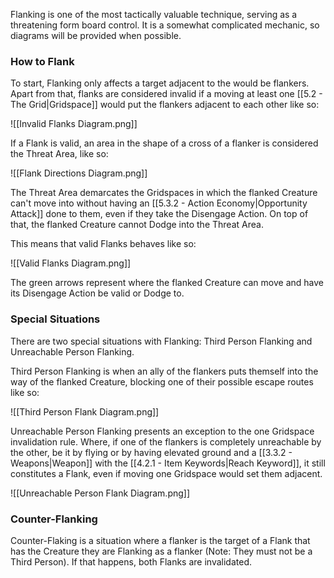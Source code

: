 Flanking is one of the most tactically valuable technique, serving as a threatening form board control. It is a somewhat complicated mechanic, so diagrams will be provided when possible.

### How to Flank
To start, Flanking only affects a target adjacent to the would be flankers. Apart from that, flanks are considered invalid if a moving at least one [[5.2 - The Grid|Gridspace]] would put the flankers adjacent to each other like so:

![[Invalid Flanks Diagram.png]]

If a Flank is valid, an area in the shape of a cross of a flanker is considered the Threat Area, like so:

![[Flank Directions Diagram.png]]

The Threat Area demarcates the Gridspaces in which the flanked Creature can't move into without having an [[5.3.2 - Action Economy|Opportunity Attack]] done to them, even if they take the Disengage Action. On top of that, the flanked Creature cannot Dodge into the Threat Area.

This means that valid Flanks behaves like so:

![[Valid Flanks Diagram.png]]

The green arrows represent where the flanked Creature can move and have its Disengage Action be valid or Dodge to.

### Special Situations
There are two special situations with Flanking: Third Person Flanking and Unreachable Person Flanking.

Third Person Flanking is when an ally of the flankers puts themself into the way of the flanked Creature, blocking one of their possible escape routes like so:

![[Third Person Flank Diagram.png]]

Unreachable Person Flanking presents an exception to the one Gridspace invalidation rule. Where, if one of the flankers is completely unreachable by the other, be it by flying or by having elevated ground and a [[3.3.2 - Weapons|Weapon]] with the [[4.2.1 - Item Keywords|Reach Keyword]], it still constitutes a Flank, even if moving one Gridspace would set them adjacent.

![[Unreachable Person Flank Diagram.png]]

### Counter-Flanking
Counter-Flaking is a situation where a flanker is the target of a Flank that has the Creature they are Flanking as a flanker (Note: They must not be a Third Person). If that happens, both Flanks are invalidated.